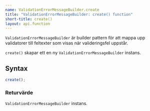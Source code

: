 ```yaml
---
name: ValidationErrorMessageBuilder.create
title: "ValidationErrorMessageBuilder: create() function"
short-title: create()
layout: api.function
---
```


`ValidationErrorMessageBuilder` är builder pattern för att mappa upp validatorer till feltexter som visas när valideringsfel uppstår.

`create()` skapar ett en ny `ValidationErrorMessageBuilder` instans.

## Syntax

```ts nocompile nolint
create();
```

### Returvärde

`ValidationErrorMessageBuilder` instans.
